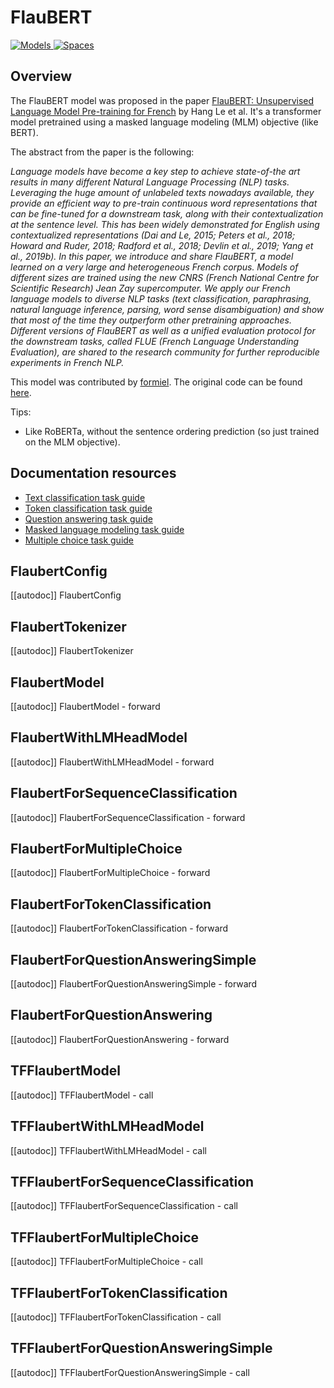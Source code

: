 <!--Copyright 2020 The HuggingFace Team. All rights reserved.

Licensed under the Apache License, Version 2.0 (the "License"); you may not use this file except in compliance with
the License. You may obtain a copy of the License at

http://www.apache.org/licenses/LICENSE-2.0

Unless required by applicable law or agreed to in writing, software distributed under the License is distributed on
an "AS IS" BASIS, WITHOUT WARRANTIES OR CONDITIONS OF ANY KIND, either express or implied. See the License for the
specific language governing permissions and limitations under the License.

⚠️ Note that this file is in Markdown but contain specific syntax for our doc-builder (similar to MDX) that may not be
rendered properly in your Markdown viewer.

-->

# FlauBERT

<div class="flex flex-wrap space-x-1">
<a href="https://huggingface.co/models?filter=flaubert">
<img alt="Models" src="https://img.shields.io/badge/All_model_pages-flaubert-blueviolet">
</a>
<a href="https://huggingface.co/spaces/docs-demos/flaubert_small_cased">
<img alt="Spaces" src="https://img.shields.io/badge/%F0%9F%A4%97%20Hugging%20Face-Spaces-blue">
</a>
</div>

## Overview

The FlauBERT model was proposed in the paper [FlauBERT: Unsupervised Language Model Pre-training for French](https://arxiv.org/abs/1912.05372) by Hang Le et al. It's a transformer model pretrained using a masked language
modeling (MLM) objective (like BERT).

The abstract from the paper is the following:

*Language models have become a key step to achieve state-of-the art results in many different Natural Language
Processing (NLP) tasks. Leveraging the huge amount of unlabeled texts nowadays available, they provide an efficient way
to pre-train continuous word representations that can be fine-tuned for a downstream task, along with their
contextualization at the sentence level. This has been widely demonstrated for English using contextualized
representations (Dai and Le, 2015; Peters et al., 2018; Howard and Ruder, 2018; Radford et al., 2018; Devlin et al.,
2019; Yang et al., 2019b). In this paper, we introduce and share FlauBERT, a model learned on a very large and
heterogeneous French corpus. Models of different sizes are trained using the new CNRS (French National Centre for
Scientific Research) Jean Zay supercomputer. We apply our French language models to diverse NLP tasks (text
classification, paraphrasing, natural language inference, parsing, word sense disambiguation) and show that most of the
time they outperform other pretraining approaches. Different versions of FlauBERT as well as a unified evaluation
protocol for the downstream tasks, called FLUE (French Language Understanding Evaluation), are shared to the research
community for further reproducible experiments in French NLP.*

This model was contributed by [formiel](https://huggingface.co/formiel). The original code can be found [here](https://github.com/getalp/Flaubert).

Tips:
- Like RoBERTa, without the sentence ordering prediction (so just trained on the MLM objective).

## Documentation resources

- [Text classification task guide](../tasks/sequence_classification)
- [Token classification task guide](../tasks/token_classification)
- [Question answering task guide](../tasks/question_answering)
- [Masked language modeling task guide](../tasks/masked_language_modeling)
- [Multiple choice task guide](../tasks/multiple_choice)

## FlaubertConfig

[[autodoc]] FlaubertConfig

## FlaubertTokenizer

[[autodoc]] FlaubertTokenizer

## FlaubertModel

[[autodoc]] FlaubertModel
    - forward

## FlaubertWithLMHeadModel

[[autodoc]] FlaubertWithLMHeadModel
    - forward

## FlaubertForSequenceClassification

[[autodoc]] FlaubertForSequenceClassification
    - forward

## FlaubertForMultipleChoice

[[autodoc]] FlaubertForMultipleChoice
    - forward

## FlaubertForTokenClassification

[[autodoc]] FlaubertForTokenClassification
    - forward

## FlaubertForQuestionAnsweringSimple

[[autodoc]] FlaubertForQuestionAnsweringSimple
    - forward

## FlaubertForQuestionAnswering

[[autodoc]] FlaubertForQuestionAnswering
    - forward

## TFFlaubertModel

[[autodoc]] TFFlaubertModel
    - call

## TFFlaubertWithLMHeadModel

[[autodoc]] TFFlaubertWithLMHeadModel
    - call

## TFFlaubertForSequenceClassification

[[autodoc]] TFFlaubertForSequenceClassification
    - call

## TFFlaubertForMultipleChoice

[[autodoc]] TFFlaubertForMultipleChoice
    - call

## TFFlaubertForTokenClassification

[[autodoc]] TFFlaubertForTokenClassification
    - call

## TFFlaubertForQuestionAnsweringSimple

[[autodoc]] TFFlaubertForQuestionAnsweringSimple
    - call
